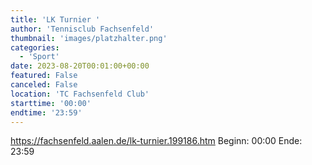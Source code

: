```yaml
---
title: 'LK Turnier '
author: 'Tennisclub Fachsenfeld'
thumbnail: 'images/platzhalter.png'
categories:
  - 'Sport'
date: 2023-08-20T00:01:00+00:00
featured: False
canceled: False
location: 'TC Fachsenfeld Club'
starttime: '00:00'
endtime: '23:59'
---
```

https://fachsenfeld.aalen.de/lk-turnier.199186.htm
Beginn: 00:00
 Ende: 23:59